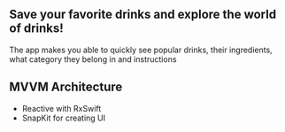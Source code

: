 ## Save your favorite drinks and explore the world of drinks!
The app makes you able to quickly see popular drinks, their ingredients, what category they belong in and instructions 

## MVVM Architecture
- Reactive with RxSwift
- SnapKit for creating UI

